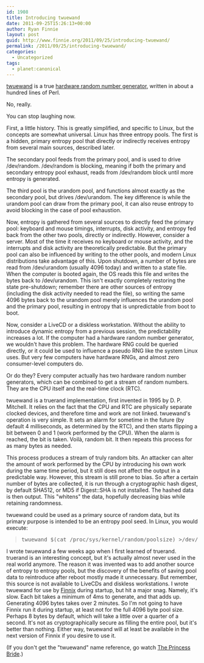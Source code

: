 ```yaml
---
id: 1908
title: Introducing twuewand
date: 2011-09-25T15:26:13+00:00
author: Ryan Finnie
layout: post
guid: http://www.finnie.org/2011/09/25/introducing-twuewand/
permalink: /2011/09/25/introducing-twuewand/
categories:
  - Uncategorized
tags:
  - planet:canonical
---
```

[twuewand](http://www.finnie.org/software/twuewand/) is a true [hardware random number generator](http://en.wikipedia.org/wiki/Hardware_random_number_generator), written in about a hundred lines of Perl.

No, really.

You can stop laughing now.

First, a little history. This is greatly simplified, and specific to Linux, but the concepts are somewhat universal. Linux has three entropy pools. The first is a hidden, primary entropy pool that directly or indirectly receives entropy from several main sources, described later.

The secondary pool feeds from the primary pool, and is used to drive /dev/random. /dev/random is blocking, meaning if both the primary and secondary entropy pool exhaust, reads from /dev/random block until more entropy is generated.

The third pool is the urandom pool, and functions almost exactly as the secondary pool, but drives /dev/urandom. The key difference is while the urandom pool can draw from the primary pool, it can also reuse entropy to avoid blocking in the case of pool exhaustion.

Now, entropy is gathered from several sources to directly feed the primary pool: keyboard and mouse timings, interrupts, disk activity, and entropy fed back from the other two pools, directly or indirectly. However, consider a server. Most of the time it receives no keyboard or mouse activity, and the interrupts and disk activity are theoretically predictable. But the primary pool can also be influenced by writing to the other pools, and modern Linux distributions take advantage of this. Upon shutdown, a number of bytes are read from /dev/urandom (usually 4096 today) and written to a state file. When the computer is booted again, the OS reads this file and writes the bytes back to /dev/urandom. This isn't exactly completely restoring the state pre-shutdown; remember there are other sources of entropy (including the disk activity needed to read the file), so writing the same 4096 bytes back to the urandom pool merely influences the urandom pool and the primary pool, resulting in entropy that is unpredictable from boot to boot.

Now, consider a LiveCD or a diskless workstation. Without the ability to introduce dynamic entropy from a previous session, the predictability increases a lot. If the computer had a hardware random number generator, we wouldn't have this problem. The hardware RNG could be queried directly, or it could be used to influence a pseudo RNG like the system Linux uses. But very few computers have hardware RNGs, and almost zero consumer-level computers do.

Or do they? Every computer actually has two hardware random number generators, which can be combined to get a stream of random numbers. They are the CPU itself and the real-time clock (RTC). 

twuewand is a truerand implementation, first invented in 1995 by D. P. Mitchell. It relies on the fact that the CPU and RTC are physically separate clocked devices, and therefore time and work are not linked. twuewand's operation is very simple. It sets an alarm for sometime in the future (by default 4 milliseconds, as determined by the RTC), and then starts flipping a bit between 0 and 1 (work performed by the CPU). When the alarm is reached, the bit is taken. Voilà, random bit. It then repeats this process for as many bytes as needed.

This process produces a stream of truly random bits. An attacker can alter the amount of work performed by the CPU by introducing his own work during the same time period, but it still does not affect the output in a predictable way. However, this stream is still prone to bias. So after a certain number of bytes are collected, it is run through a cryptographic hash digest, by default SHA512, or MD5 if Digest::SHA is not installed. The hashed data is then output. This "whitens" the data, hopefully decreasing bias while retaining randomness.

twuewand could be used as a primary source of random data, but its primary purpose is intended to be an entropy pool seed. In Linux, you would execute:

> <pre>twuewand $(cat /proc/sys/kernel/random/poolsize) &gt;/dev/urandom</pre>

I wrote twuewand a few weeks ago when I first learned of truerand. truerand is an interesting concept, but it's actually almost never used in the real world anymore. The reason it was invented was to add another source of entropy to entropy pools, but the discovery of the benefits of saving pool data to reintroduce after reboot mostly made it unnecessary. But remember, this source is not available to LiveCDs and diskless workstations. I wrote twuewand for use by [Finnix](http://www.finnix.org/) during startup, but hit a major snag. Namely, it's slow. Each bit takes a minimum of 4ms to generate, and that adds up. Generating 4096 bytes takes over 2 minutes. So I'm not going to have Finnix run it during startup, at least not for the full 4096 byte pool size. Perhaps 8 bytes by default, which will take a little over a quarter of a second. It's not as cryptographically secure as filling the entire pool, but it's better than nothing. Either way, twuewand will at least be available in the next version of Finnix if you desire to use it.

(If you don't get the "twuewand" name reference, go watch [The Princess Bride](http://en.wikipedia.org/wiki/The_Princess_Bride_%28film%29).)
